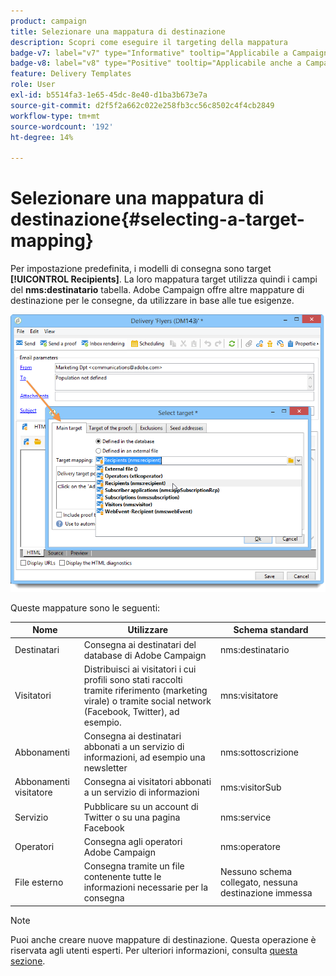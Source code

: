 ```yaml
---
product: campaign
title: Selezionare una mappatura di destinazione
description: Scopri come eseguire il targeting della mappatura
badge-v7: label="v7" type="Informative" tooltip="Applicabile a Campaign Classic v7"
badge-v8: label="v8" type="Positive" tooltip="Applicabile anche a Campaign v8"
feature: Delivery Templates
role: User
exl-id: b5514fa3-1e65-45dc-8e40-d1ba3b673e7a
source-git-commit: d2f5f2a662c022e258fb3cc56c8502c4f4cb2849
workflow-type: tm+mt
source-wordcount: '192'
ht-degree: 14%

---
```


# Selezionare una mappatura di destinazione{#selecting-a-target-mapping}

Per impostazione predefinita, i modelli di consegna sono target **[!UICONTROL Recipients]**. La loro mappatura target utilizza quindi i campi del **nms:destinatario** tabella. Adobe Campaign offre altre mappature di destinazione per le consegne, da utilizzare in base alle tue esigenze.

![](assets/delivery_select_mapping.png)

Queste mappature sono le seguenti:

| Nome | Utilizzare | Schema standard |
|---|---|---|
| Destinatari | Consegna ai destinatari del database di Adobe Campaign | nms:destinatario |
| Visitatori | Distribuisci ai visitatori i cui profili sono stati raccolti tramite riferimento (marketing virale) o tramite social network (Facebook, Twitter), ad esempio. | mns:visitatore |
| Abbonamenti | Consegna ai destinatari abbonati a un servizio di informazioni, ad esempio una newsletter | nms:sottoscrizione |
| Abbonamenti visitatore | Consegna ai visitatori abbonati a un servizio di informazioni | nms:visitorSub |
| Servizio | Pubblicare su un account di Twitter o su una pagina Facebook | nms:service |
| Operatori | Consegna agli operatori Adobe Campaign | nms:operatore |
| File esterno | Consegna tramite un file contenente tutte le informazioni necessarie per la consegna | Nessuno schema collegato, nessuna destinazione immessa |

>[!NOTE]
>
>Puoi anche creare nuove mappature di destinazione. Questa operazione è riservata agli utenti esperti. Per ulteriori informazioni, consulta [questa sezione](../../configuration/using/target-mapping.md).
